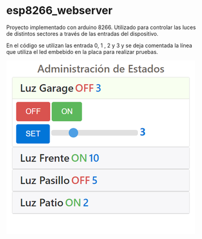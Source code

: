 # esp8266_webserver
Proyecto implementado con arduino 8266. Utilizado para controlar las luces de distintos sectores a través de las entradas del dispositivo.

En el código se utilizan las entrada 0, 1 , 2 y 3 y se deja comentada la línea que utiliza el led embebido en la placa para realizar pruebas.

![alt text](https://github.com/jssknn/esp8266_webserver/blob/main/esp.PNG)
